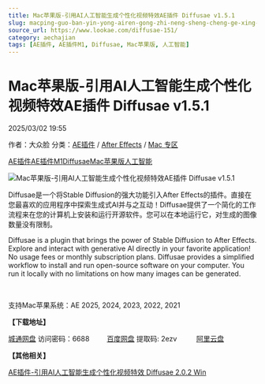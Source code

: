 ```yaml
---
title: Mac苹果版-引用AI人工智能生成个性化视频特效AE插件 Diffusae v1.5.1
slug: macping-guo-ban-yin-yong-airen-gong-zhi-neng-sheng-cheng-ge-xing-hua-shi-pin-te-xiao-aecha-jian-diffusae-v1-5-1
source_url: https://www.lookae.com/diffusae-151/
category: aechajian
tags: [AE插件, AE插件M1, Diffusae, Mac苹果版, 人工智能]
---
```

# Mac苹果版-引用AI人工智能生成个性化视频特效AE插件 Diffusae v1.5.1

2025/03/02 19:55

作者：大众脸
分类：[AE插件](https://www.lookae.com/after-effects/aechajian/) / [After Effects](https://www.lookae.com/after-effects/) / [Mac 专区](https://www.lookae.com/mac-osx/)

[AE插件](https://www.lookae.com/tag/ae%e6%8f%92%e4%bb%b6/)[AE插件M1](https://www.lookae.com/tag/aem1/)[Diffusae](https://www.lookae.com/tag/diffusae/)[Mac苹果版](https://www.lookae.com/tag/mac%e8%8b%b9%e6%9e%9c%e7%89%88/)[人工智能](https://www.lookae.com/tag/%e4%ba%ba%e5%b7%a5%e6%99%ba%e8%83%bd/)

![Mac苹果版-引用AI人工智能生成个性化视频特效AE插件 Diffusae v1.5.1](https://www.lookae.com/wp-content/uploads/2023/05/Diffusae.jpg "Mac苹果版-引用AI人工智能生成个性化视频特效AE插件 Diffusae v1.5.1-LookAE.com")

Diffusae是一个将Stable Diffusion的强大功能引入After Effects的插件。直接在您最喜欢的应用程序中探索生成式AI并与之互动！Diffusae提供了一个简化的工作流程来在您的计算机上安装和运行开源软件。您可以在本地运行它，对生成的图像数量没有限制。

Diffusae is a plugin that brings the power of Stable Diffusion to After Effects. Explore and interact with generative AI directly in your favorite application! No usage fees or monthly subscription plans. Diffusae provides a simplified workflow to install and run open-source software on your computer. You run it locally with no limitations on how many images can be generated.

[﻿](https://cloud.video.taobao.com//play/u/705956171/p/1/e/6/t/1/410427474753.mp4)

支持Mac苹果系统：AE 2025, 2024, 2023, 2022, 2021

**【下载地址】**

[城通网盘](https://url70.ctfile.com/f/2827370-1465768255-05d278?p=4431) 访问密码：6688         [百度网盘](https://pan.baidu.com/s/15Ig8Ou9yEX7rTpRr131fng?pwd=2ezv) 提取码: 2ezv          [阿里云盘](https://www.alipan.com/s/Mu4eR9N9u4V)

**【其他相关】**

[AE插件-引用AI人工智能生成个性化视频特效 Diffusae 2.0.2 Win](https://www.lookae.com/diffusae-202/)
